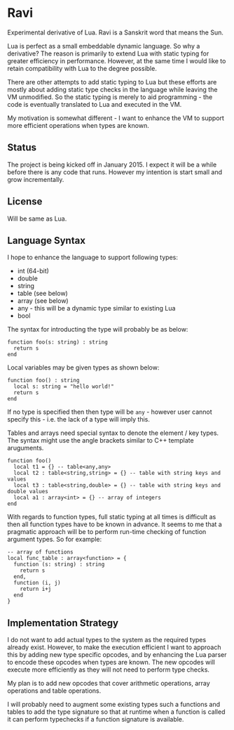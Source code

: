 Ravi
====

Experimental derivative of Lua. Ravi is a Sanskrit word that means the Sun.

Lua is perfect as a small embeddable dynamic language. So why a derivative? The reason is primarily to extend Lua with static typing for greater efficiency in performance. However, at the same time I would like to retain compatibility with Lua to the degree possible.

There are other attempts to add static typing to Lua but these efforts are mostly about adding static type checks in the language while leaving the VM unmodified. So the static typing is merely to aid programming - the code is eventually translated to Lua and executed in the VM.

My motivation is somewhat different - I want to enhance the VM to support more efficient operations when types are known. 

Status
------
The project is being kicked off in January 2015. I expect it will be a while before there is any code that runs. However my intention is start small and grow incrementally.

License
-------
Will be same as Lua.

Language Syntax
---------------
I hope to enhance the language to support following types:
* int (64-bit)
* double
* string
* table (see below)
* array (see below)
* any - this will be a dynamic type similar to existing Lua
* bool 

The syntax for introducting the type will probably be as below:
```
function foo(s: string) : string
  return s
end
```

Local variables may be given types as shown below:
```
function foo() : string
  local s: string = "hello world!"
  return s
end
```

If no type is specified then then type will be `any` - however user cannot specify this - i.e. the lack of a type will imply this.

Tables and arrays need special syntax to denote the element / key types. The syntax might use the angle brackets similar to C++ template aruguments.

```
function foo() 
  local t1 = {} -- table<any,any>
  local t2 : table<string,string> = {} -- table with string keys and values
  local t3 : table<string,double> = {} -- table with string keys and double values
  local a1 : array<int> = {} -- array of integers
end
```

With regards to function types, full static typing at all times is difficult as then all function types have to be known in advance. It seems to me that a pragmatic approach will be to perform run-time checking of function argument types. So for example:

```
-- array of functions
local func_table : array<function> = {
  function (s: string) : string 
    return s 
  end,
  function (i, j) 
    return i+j 
  end
}
```

Implementation Strategy
-----------------------
I do not want to add actual types to the system as the required types already exist. However, to make the execution efficient I want to approach this by adding new type specific opcodes, and by enhancing the Lua parser to encode these opcodes when types are known. The new opcodes will execute more efficiently as they will not need to perform type checks.

My plan is to add new opcodes that cover arithmetic operations, array operations and table operations.

I will probably need to augment some existing types such a functions and tables to add the type signature so that at runtime when a function is called it can perform typechecks if a function signature is available.

